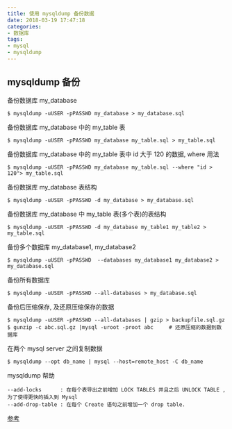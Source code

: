 ```yaml
---
title: 使用 mysqldump 备份数据
date: 2018-03-19 17:47:18
categories:
- 数据库
tags:
- mysql
- mysqldump
---
```


## mysqldump 备份

备份数据库 my_database

    $ mysqldump -uUSER -pPASSWD my_database > my_database.sql

备份数据库 my_database 中的 my_table 表
    
    $ mysqldump -uUSER -pPASSWD my_database my_table.sql > my_table.sql

备份数据库 my_database 中的 my_table 表中 id 大于 120 的数据, where 用法
    
    $ mysqldump -uUSER -pPASSWD my_database my_table.sql --where "id > 120"> my_table.sql

备份数据库 my_database 表结构

    $ mysqldump -uUSER -pPASSWD -d my_database > my_database.sql

备份数据库 my_database 中 my_table 表(多个表)的表结构 

    $ mysqldump -uUSER -pPASSWD -d my_database my_table1 my_table2 > my_table.sql

备份多个数据库 my_database1, my_database2 

    $ mysqldump -uUSER -pPASSWD  --databases my_database1 my_database2 > my_database.sql 

备份所有数据库

    $ mysqldump -uUSER -pPASSWD --all-databases > my_database.sql

备份后压缩保存, 及还原压缩保存的数据
    
    $ mysqldump -uUSER -pPASSWD --all-databases | gzip > backupfile.sql.gz
    $ gunzip -c abc.sql.gz |mysql -uroot -proot abc     # 还原压缩的数据到数据库

在两个 mysql server 之间复制数据

    $ mysqldump --opt db_name | mysql --host=remote_host -C db_name


mysqldump 帮助
    
    --add-locks      : 在每个表导出之前增加 LOCK TABLES 并且之后 UNLOCK TABLE , 为了使得更快的插入到 Mysql
    --add-drop-table : 在每个 Create 语句之前增加一个 drop table. 
    

[参考](http://www.cnblogs.com/chenmh/p/5300370.html)